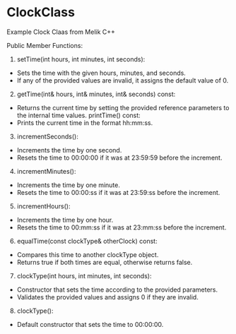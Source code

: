 # ClockClass
Example Clock Claas from Melik C++

Public Member Functions:
1. setTime(int hours, int minutes, int seconds):
  * Sets the time with the given hours, minutes, and seconds.
  * If any of the provided values are invalid, it assigns the default value of 0.
2. getTime(int& hours, int& minutes, int& seconds) const:
  * Returns the current time by setting the provided reference parameters to the internal time values.
printTime() const:
  * Prints the current time in the format hh:mm:ss.
3. incrementSeconds():
  * Increments the time by one second.
  * Resets the time to 00:00:00 if it was at 23:59:59 before the increment.
4. incrementMinutes():
  * Increments the time by one minute.
  * Resets the time to 00:00:ss if it was at 23:59:ss before the increment.
5. incrementHours():
  * Increments the time by one hour.
  * Resets the time to 00:mm:ss if it was at 23:mm:ss before the increment.
6. equalTime(const clockType& otherClock) const:
  * Compares this time to another clockType object.
  * Returns true if both times are equal, otherwise returns false.
7. clockType(int hours, int minutes, int seconds):
  * Constructor that sets the time according to the provided parameters.
  * Validates the provided values and assigns 0 if they are invalid.
8. clockType():
  * Default constructor that sets the time to 00:00:00.
